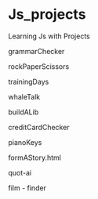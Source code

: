 # Js_projects
Learning Js with Projects

grammarChecker

rockPaperScissors

trainingDays

whaleTalk

buildALib

creditCardChecker

pianoKeys

formAStory.html

quot-ai

film - finder
